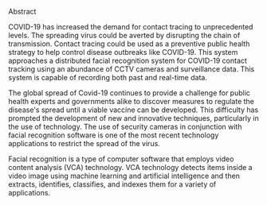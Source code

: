 Abstract

COVID-19 has increased the demand for contact tracing to unprecedented levels. The spreading virus could be averted by disrupting the chain of transmission. 
Contact tracing could be used as a preventive public health strategy to help control disease outbreaks like COVID-19.
This system approaches a distributed facial recognition system for COVID-19 contact tracking using an abundance of CCTV cameras and surveillance data. 
This system is capable of recording both past and real-time data.

The global spread of Covid-19 continues to provide a challenge for public health experts and governments alike to discover measures to regulate 
the disease's spread until a viable vaccine can be developed. This difficulty has prompted the development of new and innovative techniques, 
particularly in the use of technology. The use of security cameras in conjunction with facial recognition software is one of the most recent technology
applications to restrict the spread of the virus.

Facial recognition is a type of computer software that employs video content analysis (VCA) technology. 
VCA technology detects items inside a video image using machine learning and artificial intelligence and 
then extracts, identifies, classifies, and indexes them for a variety of applications.
